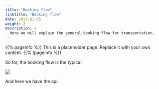 ```yaml
---
title: "Booking flow"
linkTitle: "Booking flow"
date: 2017-01-05
weight: 2
description: >
  Here we will explain the general booking flow for transportation.
---
```


{{% pageinfo %}}
This is a placeholder page. Replace it with your own content.
{{% /pageinfo %}}

So far, the booking flow is the typical:

![](../usecase003.png)

And here we have the api:



